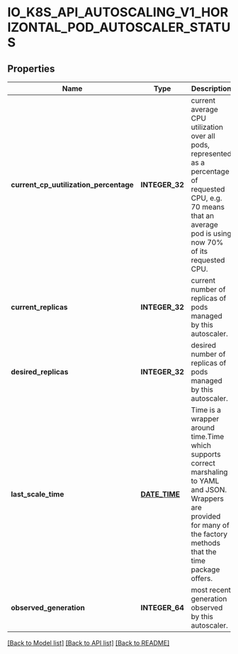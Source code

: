 # IO_K8S_API_AUTOSCALING_V1_HORIZONTAL_POD_AUTOSCALER_STATUS

## Properties
Name | Type | Description | Notes
------------ | ------------- | ------------- | -------------
**current_cp_uutilization_percentage** | **INTEGER_32** | current average CPU utilization over all pods, represented as a percentage of requested CPU, e.g. 70 means that an average pod is using now 70% of its requested CPU. | [optional] [default to null]
**current_replicas** | **INTEGER_32** | current number of replicas of pods managed by this autoscaler. | [default to null]
**desired_replicas** | **INTEGER_32** | desired number of replicas of pods managed by this autoscaler. | [default to null]
**last_scale_time** | [**DATE_TIME**](DATE_TIME.md) | Time is a wrapper around time.Time which supports correct marshaling to YAML and JSON.  Wrappers are provided for many of the factory methods that the time package offers. | [optional] [default to null]
**observed_generation** | **INTEGER_64** | most recent generation observed by this autoscaler. | [optional] [default to null]

[[Back to Model list]](../README.md#documentation-for-models) [[Back to API list]](../README.md#documentation-for-api-endpoints) [[Back to README]](../README.md)


